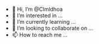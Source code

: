 - 👋 Hi, I’m @Clmldhoa
- 👀 I’m interested in ...
- 🌱 I’m currently learning ...
- 💞️ I’m looking to collaborate on ...
- 📫 How to reach me ...

<!---
Clmldhoa/Clmldhoa is a ✨ special ✨ repository because its `README.md` (this file) appears on your GitHub profile.
You can click the Preview link to take a look at your changes.
--->
